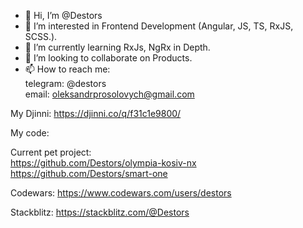 - 👋 Hi, I’m @Destors
- 👀 I’m interested in Frontend Development (Angular, JS, TS, RxJS, SCSS.).
- 🌱 I’m currently learning RxJs, NgRx in Depth.
- 💞️ I’m looking to collaborate on Products.
- 📫 How to reach me: <br>
telegram: @destors <br>
email: oleksandrprosolovych@gmail.com <br>


My Djinni: https://djinni.co/q/f31c1e9800/

My code:

Current pet project: <br>
https://github.com/Destors/olympia-kosiv-nx  <br>
https://github.com/Destors/smart-one

Codewars:
https://www.codewars.com/users/destors


Stackblitz:
https://stackblitz.com/@Destors
